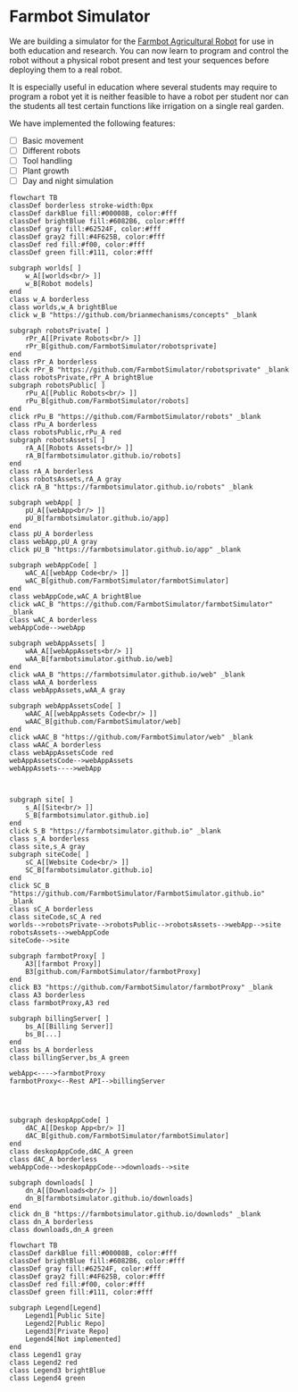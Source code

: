 # Farmbot Simulator

We are building a simulator for the [Farmbot Agricultural Robot](https://farm.bot) for use in both education and research. You can now learn to program and control the robot without a physical robot present and test your sequences before deploying them to a real robot.

It is especially useful in education where several students may require to program a robot yet it is neither feasible to have a robot per student nor can the students all test certain functions like irrigation on a single real garden.

We have implemented the following features:
- [ ] Basic movement
- [ ] Different robots
- [ ] Tool handling
- [ ] Plant growth
- [ ] Day and night simulation

```mermaid
flowchart TB
classDef borderless stroke-width:0px
classDef darkBlue fill:#00008B, color:#fff
classDef brightBlue fill:#6082B6, color:#fff
classDef gray fill:#62524F, color:#fff
classDef gray2 fill:#4F625B, color:#fff
classDef red fill:#f00, color:#fff
classDef green fill:#111, color:#fff

subgraph worlds[ ]
    w_A[[worlds<br/> ]]
    w_B[Robot models]
end
class w_A borderless
class worlds,w_A brightBlue
click w_B "https://github.com/brianmechanisms/concepts" _blank

subgraph robotsPrivate[ ]
    rPr_A[[Private Robots<br/> ]]
    rPr_B[github.com/FarmbotSimulator/robotsprivate]
end
class rPr_A borderless
click rPr_B "https://github.com/FarmbotSimulator/robotsprivate" _blank
class robotsPrivate,rPr_A brightBlue
subgraph robotsPublic[ ]
    rPu_A[[Public Robots<br/> ]]
    rPu_B[github.com/FarmbotSimulator/robots]
end
click rPu_B "https://github.com/FarmbotSimulator/robots" _blank
class rPu_A borderless
class robotsPublic,rPu_A red
subgraph robotsAssets[ ]
    rA_A[[Robots Assets<br/> ]]
    rA_B[farmbotsimulator.github.io/robots]
end
class rA_A borderless
class robotsAssets,rA_A gray
click rA_B "https://farmbotsimulator.github.io/robots" _blank

subgraph webApp[ ]
    pU_A[[webApp<br/> ]]
    pU_B[farmbotsimulator.github.io/app]
end
class pU_A borderless
class webApp,pU_A gray
click pU_B "https://farmbotsimulator.github.io/app" _blank

subgraph webAppCode[ ]
    wAC_A[[webApp Code<br/> ]]
    wAC_B[github.com/FarmbotSimulator/farmbotSimulator]
end
class webAppCode,wAC_A brightBlue
click wAC_B "https://github.com/FarmbotSimulator/farmbotSimulator" _blank
class wAC_A borderless
webAppCode-->webApp

subgraph webAppAssets[ ]
    wAA_A[[webAppAssets<br/> ]]
    wAA_B[farmbotsimulator.github.io/web]
end
click wAA_B "https://farmbotsimulator.github.io/web" _blank
class wAA_A borderless
class webAppAssets,wAA_A gray

subgraph webAppAssetsCode[ ]
    wAAC_A[[webAppAssets Code<br/> ]]
    wAAC_B[github.com/FarmbotSimulator/web]
end
click wAAC_B "https://github.com/FarmbotSimulator/web" _blank
class wAAC_A borderless
class webAppAssetsCode red
webAppAssetsCode-->webAppAssets
webAppAssets---->webApp



subgraph site[ ]
    s_A[[Site<br/> ]]
    S_B[farmbotsimulator.github.io]
end
click S_B "https://farmbotsimulator.github.io" _blank
class s_A borderless
class site,s_A gray
subgraph siteCode[ ]
    sC_A[[Website Code<br/> ]]
    SC_B[farmbotsimulator.github.io]
end
click SC_B "https://github.com/FarmbotSimulator/FarmbotSimulator.github.io" _blank
class sC_A borderless
class siteCode,sC_A red
worlds-->robotsPrivate-->robotsPublic-->robotsAssets-->webApp-->site
robotsAssets-->webAppCode
siteCode-->site

subgraph farmbotProxy[ ]
    A3[[farmbot Proxy]]
    B3[github.com/FarmbotSimulator/farmbotProxy]
end
click B3 "https://github.com/FarmbotSimulator/farmbotProxy" _blank
class A3 borderless
class farmbotProxy,A3 red

subgraph billingServer[ ]
    bs_A[[Billing Server]]
    bs_B[...]
end
class bs_A borderless
class billingServer,bs_A green

webApp<---->farmbotProxy
farmbotProxy<--Rest API-->billingServer




subgraph deskopAppCode[ ]
    dAC_A[[Deskop App<br/> ]]
    dAC_B[github.com/FarmbotSimulator/farmbotSimulator]
end
class deskopAppCode,dAC_A green
class dAC_A borderless
webAppCode-->deskopAppCode-->downloads-->site

subgraph downloads[ ]
    dn_A[[Downloads<br/> ]]
    dn_B[farmbotsimulator.github.io/downloads]
end
click dn_B "https://farmbotsimulator.github.io/downlods" _blank
class dn_A borderless
class downloads,dn_A green
```

```mermaid
flowchart TB
classDef darkBlue fill:#00008B, color:#fff
classDef brightBlue fill:#6082B6, color:#fff
classDef gray fill:#62524F, color:#fff
classDef gray2 fill:#4F625B, color:#fff
classDef red fill:#f00, color:#fff
classDef green fill:#111, color:#fff

subgraph Legend[Legend]
    Legend1[Public Site]
    Legend2[Public Repo]
    Legend3[Private Repo]
    Legend4[Not implemented]
end
class Legend1 gray
class Legend2 red
class Legend3 brightBlue
class Legend4 green
```

